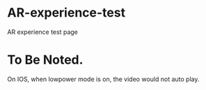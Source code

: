 # AR-experience-test
AR experience test page


# To Be Noted.
On IOS, when lowpower mode is on, the video would not auto play.